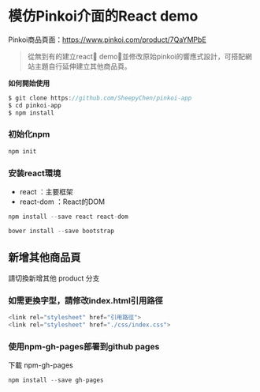 # 模仿Pinkoi介面的React demo

Pinkoi商品頁面：https://www.pinkoi.com/product/7QaYMPbE

> 從無到有的建立react demo，並修改原始pinkoi的響應式設計，可搭配網站主題自行延伸建立其他商品頁。

**如何開始使用**
```javascript
$ git clone https://github.com/SheepyChen/pinkoi-app
$ cd pinkoi-app
$ npm install

```

### 初始化npm

```javascript
npm init 


```

### 安装react環境

- react ：主要框架
- react-dom ：React的DOM


```javascript
npm install --save react react-dom

bower install --save bootstrap
```


## 新增其他商品頁

請切換新增其他 product 分支

### 如需更換字型，請修改index.html引用路徑
```javascript
<link rel="stylesheet" href="引用路徑">
<link rel="stylesheet" href="./css/index.css">
```

### 使用npm-gh-pages部署到github pages

下載 npm-gh-pages
```javascript
npm install --save gh-pages
```

